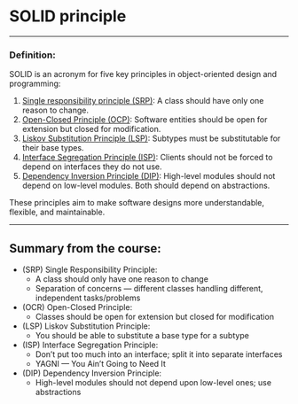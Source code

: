 # SOLID principle

---

### Definition:

SOLID is an acronym for five key principles in object-oriented design and programming:

1. [Single responsibility principle (SRP)](SRP.md): A class should have only one reason to change.
2. [Open-Closed Principle (OCP)](OCP.md): Software entities should be open for extension but closed for modification.
3. [Liskov Substitution Principle (LSP)](LSP.md): Subtypes must be substitutable for their base types.
4. [Interface Segregation Principle (ISP)](ISP.md): Clients should not be forced to depend on interfaces they do not use.
5. [Dependency Inversion Principle (DIP)](DIP.md): High-level modules should not depend on low-level modules. Both should depend on abstractions.

These principles aim to make software designs more understandable, flexible, and maintainable.

---

## Summary from the course:

- (SRP) Single Responsibility Principle:
    - A class should only have one reason to change
    - Separation of concerns — different classes handling different, independent tasks/problems
- (OCR) Open-Closed Principle:
    - Classes should be open for extension but closed for modification
- (LSP) Liskov Substitution Principle:
    - You should be able to substitute a base type for a subtype
- (ISP) Interface Segregation Principle:
    - Don’t put too much into an interface; split it into separate interfaces
    - YAGNI — You Ain’t Going to Need It
- (DIP) Dependency Inversion Principle:
    - High-level modules should not depend upon low-level ones; use abstractions
